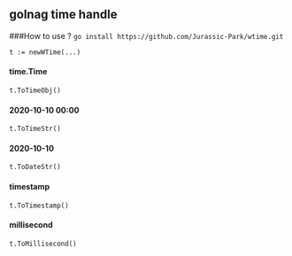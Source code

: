 ## golnag time handle

###How to use ?
``
go install https://github.com/Jurassic-Park/wtime.git
``

``
t := newWTime(...)  
``
#### time.Time
``
t.ToTimeObj()
``
#### 2020-10-10 00:00
``
t.ToTimeStr()
``
#### 2020-10-10
``
t.ToDateStr()
``
#### timestamp
``
t.ToTimestamp()
``
#### millisecond
``
t.ToMillisecond()
``
